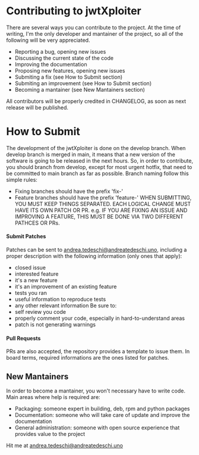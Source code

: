 # Contributing to jwtXploiter

There are several ways you can contribute to the project.
At the time of writing, I'm the only developer and mantainer
of the project, so all of the following will be very appreciated.

 - Reporting a bug, opening new issues
 - Discussing the current state of the code
 - Improving the documentation
 - Proposing new features, opening new issues
 - Submiting a fix (see How to Submit section)
 - Submiting an improvement (see How to Submit section)
 - Becoming a mantainer (see New Mantainers section)

All contributors will be properly credited in CHANGELOG, as soon
as next release will be published.

# How to Submit

The development of the jwtXploiter is done on the develop branch.
When develop branch is merged in main, it means that a new version
of the software is going to be released in the next hours. So, in
order to contribute, you should branch from develop, except for most
urgent hotfix, that need to be committed to main branch as far as
possible.
Branch naming follow this simple rules:
 - Fixing branches should have the prefix 'fix-'
 - Feature branches should have the prefix 'feature-'
WHEN SUBMITTING, YOU MUST KEEP THINGS SEPARATED. EACH LOGICAL
CHANGE MUST HAVE ITS OWN PATCH OR PR. e.g. IF YOU ARE FIXING AN
ISSUE AND IMPROVING A FEATURE, THIS MUST BE DONE VIA TWO DIFFERENT
PATHCES OR PRs.

#### Submit Patches

Patches can be sent to andrea.tedeschi@andreatedeschi.uno, including
a proper description with the following information (only ones that
apply):
 - closed issue
 - interested feature
 - it's a new feature
 - it's an improvement of an existing feature
 - tests you ran 
 - useful information to reproduce tests
 - any other relevant information
Be sure to:
 - self review you code
 - properly comment your code, especially in hard-to-understand areas
 - patch is not generating warnings

#### Pull Requests

PRs are also accepted, the repository provides a template to issue them.
In board terms, required informations are the ones listed for patches.

## New Mantainers

In order to become a mantainer, you won't necessary have to write code.
Main areas where help is required are:

 - Packaging: someone expert in building, deb, rpm and python packages
 - Documentation: someone who will take care of update and improve the documentation
 - General administration: someone with open source experience that provides value to the project

Hit me at andrea.tedeschi@andreatedeschi.uno
